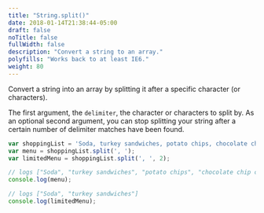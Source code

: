 ```yaml
---
title: "String.split()"
date: 2018-01-14T21:38:44-05:00
draft: false
noTitle: false
fullWidth: false
description: "Convert a string to an array."
polyfills: "Works back to at least IE6."
weight: 80
---
```


Convert a string into an array by splitting it after a specific character (or characters).

The first argument, the `delimiter`, the character or characters to split by. As an optional second argument, you can stop splitting your string after a certain number of delimiter matches have been found.

```javascript
var shoppingList = 'Soda, turkey sandwiches, potato chips, chocolate chip cookies';
var menu = shoppingList.split(', ');
var limitedMenu = shoppingList.split(', ', 2);

// logs ["Soda", "turkey sandwiches", "potato chips", "chocolate chip cookies"]
console.log(menu);

// logs ["Soda", "turkey sandwiches"]
console.log(limitedMenu);
```
